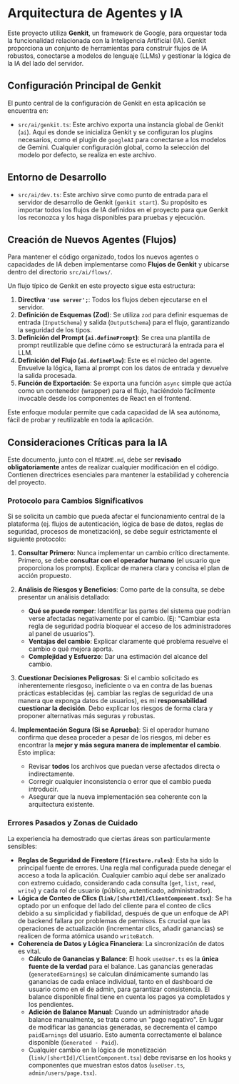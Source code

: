 # Arquitectura de Agentes y IA

Este proyecto utiliza **Genkit**, un framework de Google, para orquestar toda la funcionalidad relacionada con la Inteligencia Artificial (IA). Genkit proporciona un conjunto de herramientas para construir flujos de IA robustos, conectarse a modelos de lenguaje (LLMs) y gestionar la lógica de la IA del lado del servidor.

## Configuración Principal de Genkit

El punto central de la configuración de Genkit en esta aplicación se encuentra en:

-   `src/ai/genkit.ts`: Este archivo exporta una instancia global de Genkit (`ai`). Aquí es donde se inicializa Genkit y se configuran los plugins necesarios, como el plugin de `googleAI` para conectarse a los modelos de Gemini. Cualquier configuración global, como la selección del modelo por defecto, se realiza en este archivo.

## Entorno de Desarrollo

-   `src/ai/dev.ts`: Este archivo sirve como punto de entrada para el servidor de desarrollo de Genkit (`genkit start`). Su propósito es importar todos los flujos de IA definidos en el proyecto para que Genkit los reconozca y los haga disponibles para pruebas y ejecución.

## Creación de Nuevos Agentes (Flujos)

Para mantener el código organizado, todos los nuevos agentes o capacidades de IA deben implementarse como **Flujos de Genkit** y ubicarse dentro del directorio `src/ai/flows/`.

Un flujo típico de Genkit en este proyecto sigue esta estructura:

1.  **Directiva `'use server';`**: Todos los flujos deben ejecutarse en el servidor.
2.  **Definición de Esquemas (Zod)**: Se utiliza `zod` para definir esquemas de entrada (`InputSchema`) y salida (`OutputSchema`) para el flujo, garantizando la seguridad de los tipos.
3.  **Definición del Prompt (`ai.definePrompt`)**: Se crea una plantilla de prompt reutilizable que define cómo se estructurará la entrada para el LLM.
4.  **Definición del Flujo (`ai.defineFlow`)**: Este es el núcleo del agente. Envuelve la lógica, llama al prompt con los datos de entrada y devuelve la salida procesada.
5.  **Función de Exportación**: Se exporta una función `async` simple que actúa como un contenedor (wrapper) para el flujo, haciéndolo fácilmente invocable desde los componentes de React en el frontend.

Este enfoque modular permite que cada capacidad de IA sea autónoma, fácil de probar y reutilizable en toda la aplicación.

## Consideraciones Críticas para la IA

Este documento, junto con el `README.md`, debe ser **revisado obligatoriamente** antes de realizar cualquier modificación en el código. Contienen directrices esenciales para mantener la estabilidad y coherencia del proyecto.

### Protocolo para Cambios Significativos

Si se solicita un cambio que pueda afectar el funcionamiento central de la plataforma (ej. flujos de autenticación, lógica de base de datos, reglas de seguridad, procesos de monetización), se debe seguir estrictamente el siguiente protocolo:

1.  **Consultar Primero**: Nunca implementar un cambio crítico directamente. Primero, se debe **consultar con el operador humano** (el usuario que proporciona los prompts). Explicar de manera clara y concisa el plan de acción propuesto.

2.  **Análisis de Riesgos y Beneficios**: Como parte de la consulta, se debe presentar un análisis detallado:
    *   **Qué se puede romper**: Identificar las partes del sistema que podrían verse afectadas negativamente por el cambio. (Ej: "Cambiar esta regla de seguridad podría bloquear el acceso de los administradores al panel de usuarios").
    *   **Ventajas del cambio**: Explicar claramente qué problema resuelve el cambio o qué mejora aporta.
    *   **Complejidad y Esfuerzo**: Dar una estimación del alcance del cambio.

3.  **Cuestionar Decisiones Peligrosas**: Si el cambio solicitado es inherentemente riesgoso, ineficiente o va en contra de las buenas prácticas establecidas (ej. cambiar las reglas de seguridad de una manera que exponga datos de usuarios), es mi **responsabilidad cuestionar la decisión**. Debo explicar los riesgos de forma clara y proponer alternativas más seguras y robustas.

4.  **Implementación Segura (Si se Aprueba)**: Si el operador humano confirma que desea proceder a pesar de los riesgos, mi deber es encontrar la **mejor y más segura manera de implementar el cambio**. Esto implica:
    *   Revisar **todos** los archivos que puedan verse afectados directa o indirectamente.
    *   Corregir cualquier inconsistencia o error que el cambio pueda introducir.
    *   Asegurar que la nueva implementación sea coherente con la arquitectura existente.

### Errores Pasados y Zonas de Cuidado

La experiencia ha demostrado que ciertas áreas son particularmente sensibles:

*   **Reglas de Seguridad de Firestore (`firestore.rules`)**: Esta ha sido la principal fuente de errores. Una regla mal configurada puede denegar el acceso a toda la aplicación. Cualquier cambio aquí debe ser analizado con extremo cuidado, considerando cada consulta (`get`, `list`, `read`, `write`) y cada rol de usuario (público, autenticado, administrador).
*   **Lógica de Conteo de Clics (`link/[shortId]/ClientComponent.tsx`)**: Se ha optado por un enfoque del lado del cliente para el conteo de clics debido a su simplicidad y fiabilidad, después de que un enfoque de API de backend fallara por problemas de permisos. Es crucial que las operaciones de actualización (incrementar clics, añadir ganancias) se realicen de forma atómica usando `writeBatch`.
*   **Coherencia de Datos y Lógica Financiera**: La sincronización de datos es vital.
    *   **Cálculo de Ganancias y Balance**: El hook `useUser.ts` es la **única fuente de la verdad** para el balance. Las ganancias generadas (`generatedEarnings`) se calculan dinámicamente sumando las ganancias de cada enlace individual, tanto en el dashboard de usuario como en el de admin, para garantizar consistencia. El balance disponible final tiene en cuenta los pagos ya completados y los pendientes.
    *   **Adición de Balance Manual**: Cuando un administrador añade balance manualmente, se trata como un "pago negativo". En lugar de modificar las ganancias generadas, se decrementa el campo `paidEarnings` del usuario. Esto aumenta correctamente el balance disponible (`Generated - Paid`).
    *   Cualquier cambio en la lógica de monetización (`link/[shortId]/ClientComponent.tsx`) debe revisarse en los hooks y componentes que muestran estos datos (`useUser.ts`, `admin/users/page.tsx`).
```